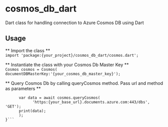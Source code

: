 # cosmos_db_dart
Dart class for handling connection to Azure Cosmos DB using Dart

## Usage  
** Import the class **  
`import 'package:{your_project}/cosmos_db_dart/cosmos.dart';`  

** Instantiate the class with your Cosmos Db Master Key **  
`Cosmos cosmos = Cosmos( documentDBMasterKey:'{your_cosmos_db_master_key}');`  

** Query Cosmos Db by calling queryCosmos method. Pass url and method as parameters **  
```() async {
      var data = await cosmos.queryCosmos(
            'https:{your_base_url}.documents.azure.com:443/dbs', 'GET');
      print(data);
      );
}```
